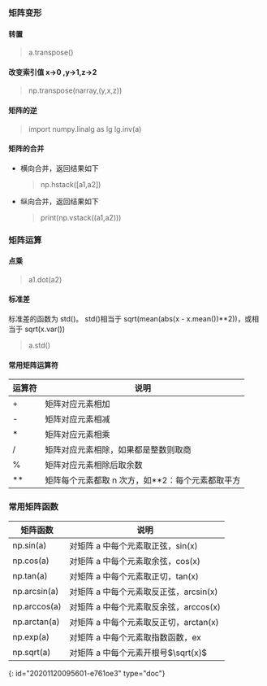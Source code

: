 ### 矩阵变形

#### 转置

> a.transpose()

#### 改变索引值 x->0 ,y->1,z->2

> np.transpose(narray,(y,x,z))

#### 矩阵的逆

> import numpy.linalg as lg
> lg.inv(a)

#### 矩阵的合并

* 横向合并，返回结果如下

  > np.hstack([a1,a2])
  >
* 纵向合并，返回结果如下

  > print(np.vstack((a1,a2)))
  >

### 矩阵运算

#### 点乘

> a1.dot(a2)

#### 标准差

标准差的函数为 std()。
std()相当于 sqrt(mean(abs(x - x.mean())**2))，或相当于 sqrt(x.var())

> a.std()

#### 常用矩阵运算符

| 运算符 | 说明                                                                 |
| --------- | ---------------------------------------------------------------------- |
| +         | 矩阵对应元素相加                                               |
| -         | 矩阵对应元素相减                                               |
| *         | 矩阵对应元素相乘                                               |
| /         | 矩阵对应元素相除，如果都是整数则取商                 |
| %         | 矩阵对应元素相除后取余数                                   |
| \**       | 矩阵每个元素都取 n 次方，如\**2：每个元素都取平方 |

### 常用矩阵函数

| 矩阵函数 | 说明                                              |
| ------------ | --------------------------------------------------- |
| np.sin(a)    | 对矩阵 a 中每个元素取正弦，sin(x)       |
| np.cos(a)    | 对矩阵 a 中每个元素取余弦，cos(x)       |
| np.tan(a)    | 对矩阵 a 中每个元素取正切，tan(x)       |
| np.arcsin(a) | 对矩阵 a 中每个元素取反正弦，arcsin(x) |
| np.arccos(a) | 对矩阵 a 中每个元素取反余弦，arccos(x) |
| np.arctan(a) | 对矩阵 a 中每个元素取反正切，arctan(x) |
| np.exp(a)    | 对矩阵 a 中每个元素取指数函数，ex     |
| np.sqrt(a)   | 对矩阵 a 中每个元素开根号$\sqrt{x}$      |
{: id="20201120095601-e761oe3" type="doc"}
